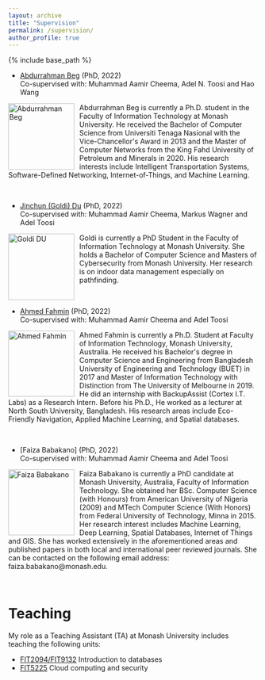 ```yaml
---
layout: archive
title: "Supervision"
permalink: /supervision/
author_profile: true
---
```

<!-- 
You can also find my articles on 
<a href="https://scholar.google.com.au/citations?user=mo7M1M4AAAAJ&hl=en">my Google Scholar profile</a>. -->

{% include base_path %}



<!-- ## Current Members -->
<!-- ### PhD Students -->


<!-- 
- [Abdallah Abu Aisha](https://www.linkedin.com/in/abdallah-abuaisha/) (PhD, 2021)          
   Co-supervised with:  Mark Wallace and Daniel Harabor 

<img src="/images/Abu.jpeg" style="float:left;width:100pt;padding-right:10px;"  alt="Abdallah Abu Aisha"/>
<p> 	
Abdurrahman Beg is currently a Ph.D. student in the Faculty of Information Technology at Monash University. He received the Bachelor of Computer Science from Universiti Tenaga Nasional with the Vice-Chancellor's Award in 2013 and the Master of Computer Networks from the King Fahd University of Petroleum and Minerals in 2020. His research interests include Intelligent Transportation Systems, Software-Defined Networking, Internet-of-Things, and Machine Learning.
</p>
<br clear="all"> -->



- [Abdurrahman Beg](https://www.linkedin.com/in/gkbeg/?originalSubdomain=au) (PhD, 2022)                
   Co-supervised with:  Muhammad Aamir Cheema, Adel N. Toosi and Hao Wang

<img src="https://bshen95.github.io/bojieshen.me/images/Beg.png" style="float:left;width:100pt;padding-right:10px;"  alt="Abdurrahman Beg"/>
<p> 	
Abdurrahman Beg is currently a Ph.D. student in the Faculty of Information Technology at Monash University. He received the Bachelor of Computer Science from Universiti Tenaga Nasional with the Vice-Chancellor's Award in 2013 and the Master of Computer Networks from the King Fahd University of Petroleum and Minerals in 2020. His research interests include Intelligent Transportation Systems, Software-Defined Networking, Internet-of-Things, and Machine Learning.
</p>
<br clear="all">

- [Jinchun (Goldi) Du](https://goldi1027.github.io/) (PhD, 2022)            
   Co-supervised with: Muhammad Aamir Cheema, Markus Wagner and Adel Toosi

<img src="https://bshen95.github.io/bojieshen.me/images/Goldi_DU.jpg" style="float:left;width:100pt;padding-right:10px;"  alt="Goldi DU"/>
<p>
    	Goldi is currently a PhD Student in the Faculty of Information Technology at Monash University. She holds a Bachelor of Computer Science and Masters of Cybersecurity from Monash University. Her research is on indoor data management especially on pathfinding.
</p>
<br clear="all">

- [Ahmed Fahmin](https://www.linkedin.com/in/ahmedfahmin/?originalSubdomain=au) (PhD, 2022)                 
   Co-supervised with:  Muhammad Aamir Cheema and Adel Toosi

<img src="https://bshen95.github.io/bojieshen.me/images/Fahmin.jpg" style="float:left;width:100pt;padding-right:10px;"  alt="Ahmed Fahmin"/>
<p>
    	Ahmed Fahmin is currently a Ph.D. Student at Faculty of Information Technology, Monash University, Australia. He received his Bachelor's degree in Computer Science and Engineering from Bangladesh University of Engineering and Technology (BUET) in 2017 and Master of Information Technology with Distinction from The University of Melbourne in 2019. He did an internship with BackupAssist (Cortex I.T. Labs) as a Research Intern. Before his Ph.D., He worked as a lecturer at North South University, Bangladesh. His research areas include Eco-Friendly Navigation, Applied Machine Learning, and Spatial databases.
</p>
<br clear="all">

- [Faiza Babakano] (PhD, 2022)                  
   Co-supervised with:  Muhammad Aamir Cheema and Adel Toosi    

<img src="https://bshen95.github.io/bojieshen.me/images/Faiza.jpg" style="float:left;width:100pt;padding-right:10px;"  alt="Faiza Babakano"/>
<p>
    Faiza Babakano is currently a PhD candidate at Monash University, Australia, Faculty of Information Technology. She obtained her BSc. Computer Science (with Honours) from American University of Nigeria (2009) and MTech Computer Science (With Honors) from Federal University of Technology, Minna in 2015. Her research interest includes Machine Learning, Deep Learning, Spatial Databases, Internet of Things and GIS. She has worked extensively in the aforementioned areas and published papers in both local and international peer reviewed journals. She can be contacted on the following email address: faiza.babakano@monash.edu.
</p>
<br clear="all">


# Teaching

My role as a Teaching Assistant (TA) at Monash University includes teaching the following units:
- [FIT2094/FIT9132](https://handbook.monash.edu/2022/units/FIT9132) Introduction to databases
- [FIT5225](https://handbook.monash.edu/current/units/FIT5225) Cloud computing and security
